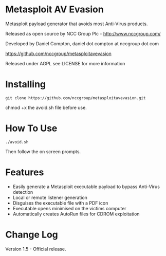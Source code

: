 Metasploit AV Evasion
=======================

Metasploit payload generator that avoids most Anti-Virus products.

Released as open source by NCC Group Plc - http://www.nccgroup.com/

Developed by Daniel Compton, daniel dot compton at nccgroup dot com

https://github.com/nccgroup/metasploitavevasion

Released under AGPL see LICENSE for more information

Installing    
=======================

    git clone https://github.com/nccgroup/metasploitavevasion.git

chmod +x the avoid.sh file before use.


How To Use	
=======================
    ./avoid.sh



Then follow the on screen prompts.

Features	
=======================

* Easily generate a Metasploit executable payload to bypass Anti-Virus detection
* Local or remote listener generation
* Disguises the executable file with a PDF icon
* Executable opens minimised on the victims computer
* Automatically creates AutoRun files for CDROM exploitation


Change Log
=======================

Version 1.5 - Official release.
